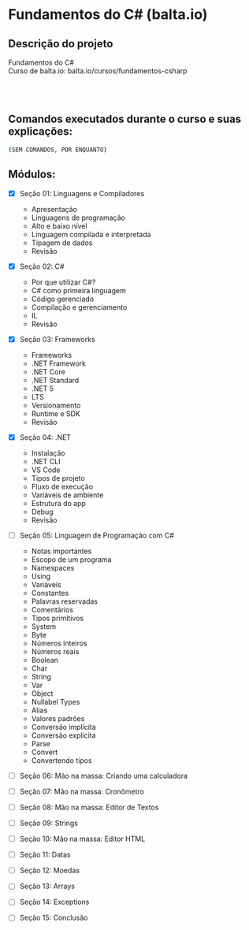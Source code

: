# Fundamentos do C# (balta.io)

## Descrição do projeto
<p align="justify">
  Fundamentos do C# <br>
  Curso de balta.io: balta.io/cursos/fundamentos-csharp
</p>

<br><br>
<h2>Comandos executados durante o curso e suas explicações:</h2>

```bash
(SEM COMANDOS, POR ENQUANTO)
```


## Módulos:
- [X] Seção 01: Linguagens e Compiladores<br>
  - Apresentação
  - Linguagens de programação
  - Alto e baixo nível
  - Linguagem compilada e interpretada
  - Tipagem de dados
  - Revisão

- [X] Seção 02: C#<br>
  - Por que utilizar C#?
  - C# como primeira linguagem
  - Código gerenciado
  - Compilação e gerenciamento
  - IL
  - Revisão

- [X] Seção 03: Frameworks <br>
  - Frameworks
  - .NET Framework
  - .NET Core
  - .NET Standard
  - .NET 5
  - LTS
  - Versionamento
  - Runtime e SDK
  - Revisão
  
- [X] Seção 04: .NET <br>
  - Instalação
  - .NET CLI
  - VS Code
  - Tipos de projeto
  - Fluxo de execução
  - Variáveis de ambiente
  - Estrutura do app
  - Debug
  - Revisão
  
- [ ] Seção 05: Linguagem de Programação com C#<br>
  - Notas importantes
  - Escopo de um programa
  - Namespaces
  - Using
  - Variáveis
  - Constantes
  - Palavras reservadas
  - Comentários
  - Tipos primitivos
  - System
  - Byte
  - Números inteiros
  - Números reais
  - Boolean
  - Char
  - String
  - Var
  - Object
  - Nullabel Types
  - Alias
  - Valores padrões
  - Conversão implícita
  - Conversão explícita
  - Parse
  - Convert
  - Convertendo tipos
  
- [ ] Seção 06: Mão na massa: Criando uma calculadora<br>
- [ ] Seção 07: Mão na massa: Cronômetro<br>
- [ ] Seção 08: Mão na massa: Editor de Textos<br>
- [ ] Seção 09: Strings<br>
- [ ] Seção 10: Mão na massa: Editor HTML<br>
- [ ] Seção 11: Datas<br>
- [ ] Seção 12: Moedas<br>
- [ ] Seção 13: Arrays<br>
- [ ] Seção 14: Exceptions<br>
- [ ] Seção 15: Conclusão<br>